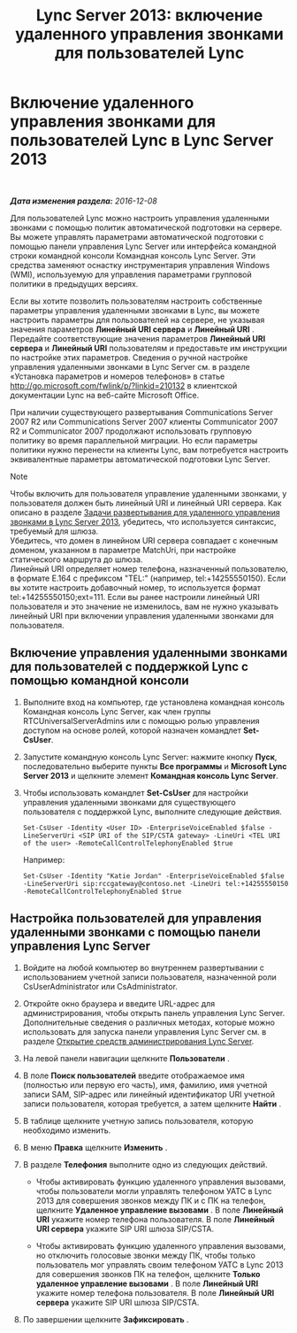 ﻿---
title: 'Lync Server 2013: включение удаленного управления звонками для пользователей Lync'
TOCTitle: Включение удаленного управления звонками для пользователей Lync
ms:assetid: f39bc10d-034c-4875-a0b8-554e1109e7e6
ms:mtpsurl: https://technet.microsoft.com/ru-ru/library/Gg615048(v=OCS.15)
ms:contentKeyID: 49311652
ms.date: 12/10/2016
mtps_version: v=OCS.15
ms.translationtype: HT
---

# Включение удаленного управления звонками для пользователей Lync в Lync Server 2013

 

_**Дата изменения раздела:** 2016-12-08_

Для пользователей Lync можно настроить управления удаленными звонками с помощью политик автоматической подготовки на сервере. Вы можете управлять параметрами автоматической подготовки с помощью панели управления Lync Server или интерфейса командной строки командной консоли Командная консоль Lync Server. Эти средства заменяют оснастку инструментария управления Windows (WMI), используемую для управления параметрами групповой политики в предыдущих версиях.

Если вы хотите позволить пользователям настроить собственные параметры управления удаленными звонками в Lync, вы можете настроить параметры для пользователей на сервере, не указывая значения параметров **Линейный URI сервера** и **Линейный URI** . Передайте соответствующие значения параметров **Линейный URI сервера** и **Линейный URI** пользователям и предоставьте им инструкции по настройке этих параметров. Сведения о ручной настройке управления удаленными звонками в Lync Server см. в разделе «Установка параметров и номеров телефонов» в статье <http://go.microsoft.com/fwlink/p/?linkid=210132> в клиентской документации Lync на веб-сайте Microsoft Office.

При наличии существующего развертывания Communications Server 2007 R2 или Communications Server 2007 клиенты Communicator 2007 R2 и Communicator 2007 продолжают использовать групповую политику во время параллельной миграции. Но если параметры политики нужно перенести на клиенты Lync, вам потребуется настроить эквивалентные параметры автоматической подготовки Lync Server.

> [!NOTE]  
> Чтобы включить для пользователя управление удаленными звонками, у пользователя должен быть линейный URI и линейный URI сервера. Как описано в разделе <a href="lync-server-2013-deployment-tasks-for-remote-call-control.md">Задачи развертывания для удаленного управления звонками в Lync Server 2013</a>, убедитесь, что используется синтаксис, требуемый для шлюза.<br />Убедитесь, что домен в линейном URI сервера совпадает с конечным доменом, указанном в параметре MatchUri, при настройке статического маршрута до шлюза.<br />Линейный URI определяет номер телефона, назначенный пользователю, в формате E.164 с префиксом &quot;TEL:&quot; (например, tel:+14255550150). Если вы хотите настроить добавочный номер, то используется формат tel:+14255550150;ext=111. Если вы ранее настроили линейный URI пользователя и это значение не изменилось, вам не нужно указывать линейный URI при включении управления удаленными звонками для пользователя.

## Включение управления удаленными звонками для пользователей с поддержкой Lync с помощью командной консоли

1.  Выполните вход на компьютер, где установлена командная консоль Командная консоль Lync Server, как член группы RTCUniversalServerAdmins или с помощью ролью управления доступом на основе ролей, которой назначен командлет **Set-CsUser**.

2.  Запустите командную консоль Lync Server: нажмите кнопку **Пуск**, последовательно выберите пункты **Все программы** и **Microsoft Lync Server 2013** и щелкните элемент **Командная консоль Lync Server**.

3.  Чтобы использовать командлет **Set-CsUser** для настройки управления удаленными звонками для существующего пользователя с поддержкой Lync, выполните следующие действия.
    
        Set-CsUser -Identity <User ID> -EnterpriseVoiceEnabled $false -LineServerUri <SIP URI of the SIP/CSTA gateway> -LineUri <TEL URI of the user> -RemoteCallControlTelephonyEnabled $true
    
    Например:
    
        Set-CsUser -Identity "Katie Jordan" -EnterpriseVoiceEnabled $false -LineServerUri sip:rccgateway@contoso.net -LineUri tel:+14255550150 -RemoteCallControlTelephonyEnabled $true

## Настройка пользователей для управления удаленными звонками с помощью панели управления Lync Server

1.  Войдите на любой компьютер во внутреннем развертывании с использованием учетной записи пользователя, назначенной роли CsUserAdministrator или CsAdministrator.

2.  Откройте окно браузера и введите URL-адрес для администрирования, чтобы открыть панель управления Lync Server. Дополнительные сведения о различных методах, которые можно использовать для запуска панели управления Lync Server см. в разделе [Открытие средств администрирования Lync Server](lync-server-2013-open-lync-server-administrative-tools.md).

3.  На левой панели навигации щелкните **Пользователи** .

4.  В поле **Поиск пользователей** введите отображаемое имя (полностью или первую его часть), имя, фамилию, имя учетной записи SAM, SIP-адрес или линейный идентификатор URI учетной записи пользователя, которая требуется, а затем щелкните **Найти** .

5.  В таблице щелкните учетную запись пользователя, которую необходимо изменить.

6.  В меню **Правка** щелкните **Изменить** .

7.  В разделе **Телефония** выполните одно из следующих действий.
    
      - Чтобы активировать функцию удаленного управления вызовами, чтобы пользователи могли управлять телефоном УАТС в Lync 2013 для совершения звонков между ПК и с ПК на телефон, щелкните **Удаленное управление вызовами** . В поле **Линейный URI** укажите номер телефона пользователя. В поле **Линейный URI сервера** укажите SIP URI шлюза SIP/CSTA.
    
      - Чтобы активировать функцию удаленного управления вызовами, но отключить голосовые звонки между ПК, чтобы только пользователь мог управлять своим телефоном УАТС в Lync 2013 для совершения звонков ПК на телефон, щелкните **Только удаленное управление вызовами** . В поле **Линейный URI** укажите номер телефона пользователя. В поле **Линейный URI сервера** укажите SIP URI шлюза SIP/CSTA.

8.  По завершении щелкните **Зафиксировать** .

